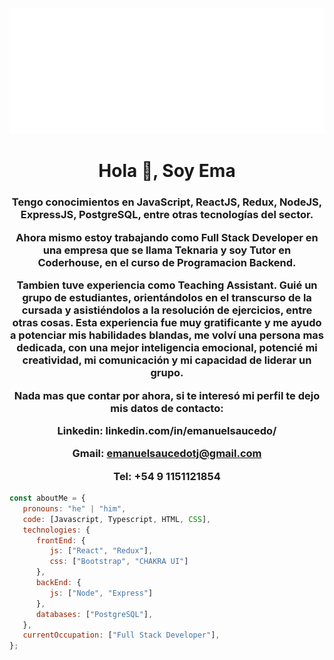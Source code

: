 <img src="https://github.com/emanuelsaucedoa/emanuelsaucedoa/blob/main/svg.svg" alt="hello world"/>


<h1 align="center">Hola 👋, Soy Ema</h1>

<h3 align="center">

Tengo conocimientos en JavaScript, ReactJS, Redux, NodeJS, ExpressJS, PostgreSQL, entre otras tecnologías del sector.

Ahora mismo estoy trabajando como Full Stack Developer en una empresa que se llama Teknaria y soy Tutor en Coderhouse, en el curso de Programacion Backend.

Tambien tuve experiencia como Teaching Assistant. Guié un grupo de estudiantes, orientándolos en el transcurso de la cursada y asistiéndolos a la resolución de ejercicios, entre otras cosas. Esta experiencia fue muy gratificante y me ayudo a potenciar mis habilidades blandas, me volví una persona mas dedicada, con una mejor inteligencia emocional, potencié mi creatividad, mi comunicación y mi capacidad de liderar un grupo.

Nada mas que contar por ahora, si te interesó mi perfil te dejo mis datos de contacto:

Linkedin: linkedin.com/in/emanuelsaucedo/

Gmail: emanuelsaucedotj@gmail.com

Tel: +54 9 1151121854</h3>

```javascript
const aboutMe = {
   pronouns: "he" | "him",
   code: [Javascript, Typescript, HTML, CSS],
   technologies: {
      frontEnd: {
         js: ["React", "Redux"],
         css: ["Bootstrap", "CHAKRA UI"]
      },
      backEnd: {
         js: ["Node", "Express"]
      },
      databases: ["PostgreSQL"],
   },
   currentOccupation: ["Full Stack Developer"],
};
```
